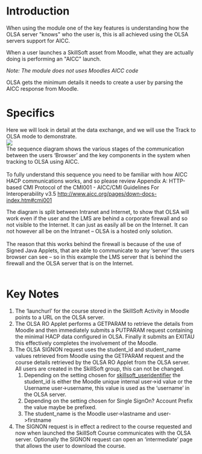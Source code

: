 
# Introduction #
When using the module one of the key features is understanding how the OLSA server "knows" who the user is, this is all achieved using the OLSA servers support for AICC.

When a user launches a SkillSoft asset from Moodle, what they are actually doing is performing an "AICC" launch.

_Note: The module does not uses Moodles AICC code_

OLSA gets the minimum details it needs to create a user by parsing the AICC response from Moodle.

# Specifics #
Here we will look in detail at the data exchange, and we will use the Track to OLSA mode to demonstrate.
<br>
<img src='http://sites.google.com/site/moodleskillsoftactivity/images/TrackToOLSA.jpg' />
<br>
The sequence diagram shows the various stages of the communication between the users ‘Browser’ and the key components in the system when tracking to OLSA using AICC.<br>
<br>
To fully understand this sequence you need to be familiar with how AICC HACP communications works, and so please review Appendix A: HTTP-based CMI Protocol  of the CMI001 - AICC/CMI Guidelines For Interoperability  v3.5 <a href='http://www.aicc.org/pages/down-docs-index.htm#cmi001'>http://www.aicc.org/pages/down-docs-index.htm#cmi001</a>

The diagram is split between Intranet and Internet, to show that OLSA will work even if the user and the LMS are behind a corporate firewall and so not visible to the Internet. It can just as easily all be on the Internet. It can not however all be on the Intranet – OLSA is a hosted only solution.<br>
<br>
The reason that this works behind the firewall is because of the use of Signed Java Applets, that are able to communicate to any ‘server’ the users browser can see – so in this example the LMS server that is behind the firewall and the OLSA server that is on the Internet.<br>
<br>
<h1>Key Notes</h1>
<ol><li>The ‘launchurl’ for the course stored in the SkillSoft Activity in Moodle points to a URL on the OLSA server.<br>
</li><li>The OLSA RO Applet performs a GETPARAM to retrieve the details from Moodle and then immediately submits a PUTPARAM request containing the minimal HACP data configured in OLSA. Finally it submits an EXITAU this effectively completes the involvement of the Moodle.<br>
</li><li>The OLSA SIGNON request uses the student_id and student_name values retrieved from Moodle using the GETPARAM request and the course details retrieved by the OLSA RO Applet from the OLSA server. All users are created in the SkillSoft group, this can not be changed.<br>
<ol><li>Depending on the setting chosen for <a href='configuration#Moodle/_SkillSoft_User_Identifier_.md'>skillsoft_useridentifier</a> the student_id is either the Moodle unique internal user->id value or the Username user->username, this value is used as the ‘username’ in the OLSA server.<br>
</li><li>Depending on the setting chosen for Single SignOn? Account Prefix the value maybe be prefixed.<br>
</li><li>The student_name is the Moodle user->lastname and user->firstname<br>
</li></ol></li><li>The SIGNON request is in effect a redirect to the course requested and now when launched the SkillSoft Course communicates with the OLSA server. Optionally the SIGNON request can open an ‘intermediate’ page that allows the user to download the course.